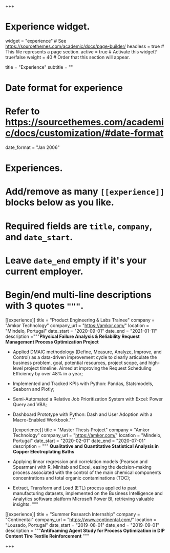 +++
# Experience widget.
widget = "experience"  # See https://sourcethemes.com/academic/docs/page-builder/
headless = true  # This file represents a page section.
active = true  # Activate this widget? true/false
weight = 40  # Order that this section will appear.

title = "Experience"
subtitle = ""

# Date format for experience
#   Refer to https://sourcethemes.com/academic/docs/customization/#date-format
date_format = "Jan 2006"

# Experiences.
#   Add/remove as many `[[experience]]` blocks below as you like.
#   Required fields are `title`, `company`, and `date_start`.
#   Leave `date_end` empty if it's your current employer.
#   Begin/end multi-line descriptions with 3 quotes `"""`.


[[experience]]
  title = "Product Engineering & Labs Trainee"
  company = "Amkor Technology"
  company_url = "https://amkor.com/"
  location = "Mindelo, Portugal"
  date_start = "2020-09-01"
  date_end = "2021-01-11"
  description ="""**Physical Failure Analysis & Reliability Request Management Process Optimization Project**

- Applied DMAIC methodology (Define, Measure, Analyze, Improve, and Control) as a data-driven improvement cycle to clearly articulate the business problem, goal, potential resources, project scope, and high-level project timeline. Aimed at improving the Request Scheduling Efficiency by over 48% in a year;
- Implemented and Tracked KPIs with Python: Pandas, Statsmodels, Seaborn and Plotly;
- Semi-Automated a Relative Job Prioritization System with Excel: Power Query and VBA;
- Dashboard Prototype with Python: Dash and User Adoption with a Macro-Enabled Workbook."""

  [[experience]]
    title = "Master Thesis Project"
    company = "Amkor Technology"
    company_url = "https://amkor.com/"
    location = "Mindelo, Portugal"
    date_start = "2020-02-01"
    date_end = "2020-07-01"
    description = """
    **Qualitative and Quantitative Statistical Analysis in Copper Electroplating Baths**

- Applying linear regression and correlation models (Pearson and Spearman) with R, Minitab and Excel, easing the decision-making process associated with the control of the main chemical components concentrations and total organic contaminations (TOC);

- Extract, Transform and Load (ETL) process applied to past manufacturing datasets, implemented on the Business Intelligence and Analytics software platform Microsoft Power BI, retrieving valuable insights.
"""

[[experience]]
  title = "Summer Research Internship"
  company = "Continental"
  company_url = "https://www.continental.com/"
  location = "Lousado, Portugal"
  date_start = "2019-08-01"
  date_end = "2019-09-01"
  description = """**Antifoaming Agent Study for Process Optimization in DIP Content Tire Textile Reinforcement**  """

+++
